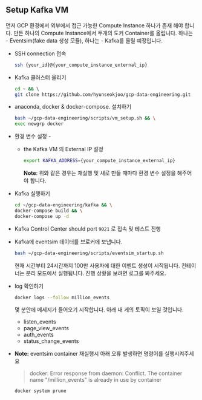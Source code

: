 ## Setup Kafka VM

먼저 GCP 환경에서 외부에서 접근 가능한 Compute Instance 하나가 존재 해야 합니다. 만든 하나의 Compute Instance에서 두개의 도커 Container를 올립니다. 하나는 - Eventsim(fake data 생성 모듈), 하나는 - Kafka를 올릴 예정입니다.

- SSH connection 접속
  ```bash
  ssh {your_id}@{your_compute_instance_external_ip}
  ```

- Kafka 클러스터 올리기
  ```bash
  cd ~ && \ 
  git clone https://github.com/hyunseokjoo/gcp-data-engineering.git
  ```

- anaconda, docker & docker-compose. 설치하기

  ```bash
  bash ~/gcp-data-engineering/scripts/vm_setup.sh && \
  exec newgrp docker
  ```

- 환경 변수 설정 -
  - the Kafka VM 의 External IP 설정
    ```bash
    export KAFKA_ADDRESS={your_compute_instance_external_ip}
    ```
     **Note**: 위와 같은 경우는 재실행 및 새로 만들 때마다 환경 변수 설정을 해주어야 합니다.

- Kafka 실행하기
  ```bash
  cd ~/gcp-data-engineering/kafka && \
  docker-compose build && \
  docker-compose up -d
  ```

- Kafka Control Center should port `9021` 로 접속 및 테스트 진행
- Kafka에 eventsim 데이터를 브로커에 보냅니다.
  ```bash
  bash ~/gcp-data-engineering/scripts/eventsim_startup.sh
  ```
  현재 시간부터 24시간까지 100만 사용자에 대한 이벤트 생성이 시작됩니다. 컨테이너는 분리 모드에서 실행됩니다. 진행 상황을 보려면 로그를 봐주세요.

- log 확인하기
  ```bash
  docker logs --follow million_events
  ```
  몇 분안에 메세지가 들어오기 시작합니다. 아래 내 게의 토픽이 보일 것입니다.

  - listen_events
  - page_view_events
  - auth_events
  - status_change_events

- **Note:** eventsim container 재실행시 아래 오류 발생하면 명령어를 실행시켜주세요
  
  >docker: Error response from daemon: Conflict. The container name "/million_events" is already in use by container
  
  ```bash
  docker system prune
  ```